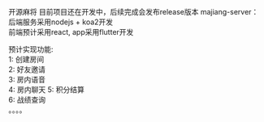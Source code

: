 开源麻将
目前项目还在开发中，后续完成会发布release版本 
majiang-server：后端服务采用nodejs + koa2开发  
前端预计采用react, app采用flutter开发

预计实现功能:   
1: 创建房间   
2: 好友邀请  
3: 房内语音  
4: 房内聊天 
5: 积分结算  
6: 战绩查询  
。。。。

